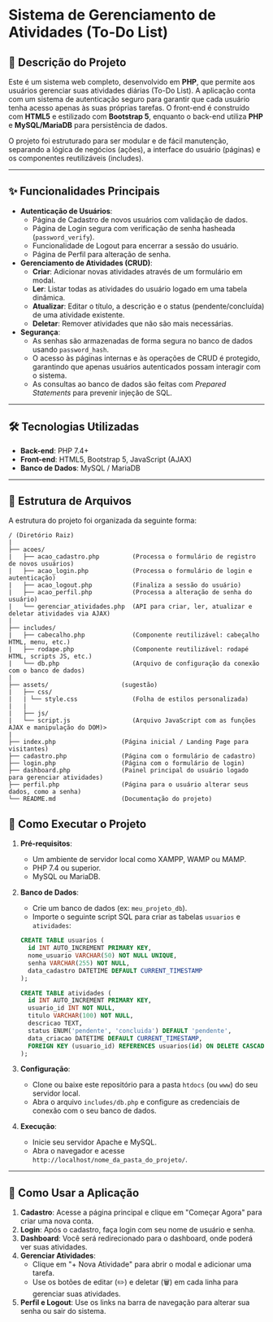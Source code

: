 # Sistema de Gerenciamento de Atividades (To-Do List)

## 📝 Descrição do Projeto

Este é um sistema web completo, desenvolvido em **PHP**, que permite aos usuários gerenciar suas atividades diárias (To-Do List). A aplicação conta com um sistema de autenticação seguro para garantir que cada usuário tenha acesso apenas às suas próprias tarefas. O front-end é construído com **HTML5** e estilizado com **Bootstrap 5**, enquanto o back-end utiliza **PHP** e **MySQL/MariaDB** para persistência de dados.

O projeto foi estruturado para ser modular e de fácil manutenção, separando a lógica de negócios (ações), a interface do usuário (páginas) e os componentes reutilizáveis (includes).

---

## ✨ Funcionalidades Principais

- **Autenticação de Usuários**:
  - Página de Cadastro de novos usuários com validação de dados.
  - Página de Login segura com verificação de senha hasheada (`password_verify`).
  - Funcionalidade de Logout para encerrar a sessão do usuário.
  - Página de Perfil para alteração de senha.
- **Gerenciamento de Atividades (CRUD)**:
  - **Criar**: Adicionar novas atividades através de um formulário em modal.
  - **Ler**: Listar todas as atividades do usuário logado em uma tabela dinâmica.
  - **Atualizar**: Editar o título, a descrição e o status (pendente/concluída) de uma atividade existente.
  - **Deletar**: Remover atividades que não são mais necessárias.
- **Segurança**:
  - As senhas são armazenadas de forma segura no banco de dados usando `password_hash`.
  - O acesso às páginas internas e às operações de CRUD é protegido, garantindo que apenas usuários autenticados possam interagir com o sistema.
  - As consultas ao banco de dados são feitas com _Prepared Statements_ para prevenir injeção de SQL.

---

## 🛠️ Tecnologias Utilizadas

- **Back-end**: PHP 7.4+
- **Front-end**: HTML5, Bootstrap 5, JavaScript (AJAX)
- **Banco de Dados**: MySQL / MariaDB

---

## 📂 Estrutura de Arquivos

A estrutura do projeto foi organizada da seguinte forma:
```
/ (Diretório Raiz)
|
├── acoes/
|   ├── acao_cadastro.php         (Processa o formulário de registro de novos usuários)
|   ├── acao_login.php            (Processa o formulário de login e autenticação)
|   ├── acao_logout.php           (Finaliza a sessão do usuário)
|   ├── acao_perfil.php           (Processa a alteração de senha do usuário)
|   └── gerenciar_atividades.php  (API para criar, ler, atualizar e deletar atividades via AJAX)
|
├── includes/
|   ├── cabecalho.php             (Componente reutilizável: cabeçalho HTML, menu, etc.)
|   ├── rodape.php                (Componente reutilizável: rodapé HTML, scripts JS, etc.)
|   └── db.php                    (Arquivo de configuração da conexão com o banco de dados)
|
├── assets/                    (sugestão)
|   ├── css/
|   | └── style.css               (Folha de estilos personalizada)
|   |
|   ├── js/
|   └── script.js                 (Arquivo JavaScript com as funções AJAX e manipulação do DOM)>
|
├── index.php                  (Página inicial / Landing Page para visitantes)
├── cadastro.php               (Página com o formulário de cadastro)
├── login.php                  (Página com o formulário de login)
├── dashboard.php              (Painel principal do usuário logado para gerenciar atividades)
├── perfil.php                 (Página para o usuário alterar seus dados, como a senha)
└── README.md                  (Documentação do projeto)
```
## 🚀 Como Executar o Projeto

1.  **Pré-requisitos**:

    - Um ambiente de servidor local como XAMPP, WAMP ou MAMP.
    - PHP 7.4 ou superior.
    - MySQL ou MariaDB.

2.  **Banco de Dados**:

    - Crie um banco de dados (ex: `meu_projeto_db`).
    - Importe o seguinte script SQL para criar as tabelas `usuarios` e `atividades`:

    ```sql
    CREATE TABLE usuarios (
      id INT AUTO_INCREMENT PRIMARY KEY,
      nome_usuario VARCHAR(50) NOT NULL UNIQUE,
      senha VARCHAR(255) NOT NULL,
      data_cadastro DATETIME DEFAULT CURRENT_TIMESTAMP
    );

    CREATE TABLE atividades (
      id INT AUTO_INCREMENT PRIMARY KEY,
      usuario_id INT NOT NULL,
      titulo VARCHAR(100) NOT NULL,
      descricao TEXT,
      status ENUM('pendente', 'concluida') DEFAULT 'pendente',
      data_criacao DATETIME DEFAULT CURRENT_TIMESTAMP,
      FOREIGN KEY (usuario_id) REFERENCES usuarios(id) ON DELETE CASCADE
    );
    ```

3.  **Configuração**:

    - Clone ou baixe este repositório para a pasta `htdocs` (ou `www`) do seu servidor local.
    - Abra o arquivo `includes/db.php` e configure as credenciais de conexão com o seu banco de dados.

4.  **Execução**:
    - Inicie seu servidor Apache e MySQL.
    - Abra o navegador e acesse `http://localhost/nome_da_pasta_do_projeto/`.

---

## 🎯 Como Usar a Aplicação

1.  **Cadastro**: Acesse a página principal e clique em "Começar Agora" para criar uma nova conta.
2.  **Login**: Após o cadastro, faça login com seu nome de usuário e senha.
3.  **Dashboard**: Você será redirecionado para o dashboard, onde poderá ver suas atividades.
4.  **Gerenciar Atividades**:
    - Clique em "+ Nova Atividade" para abrir o modal e adicionar uma tarefa.
    - Use os botões de editar (✏️) e deletar (🗑️) em cada linha para gerenciar suas atividades.
5.  **Perfil e Logout**: Use os links na barra de navegação para alterar sua senha ou sair do sistema.
